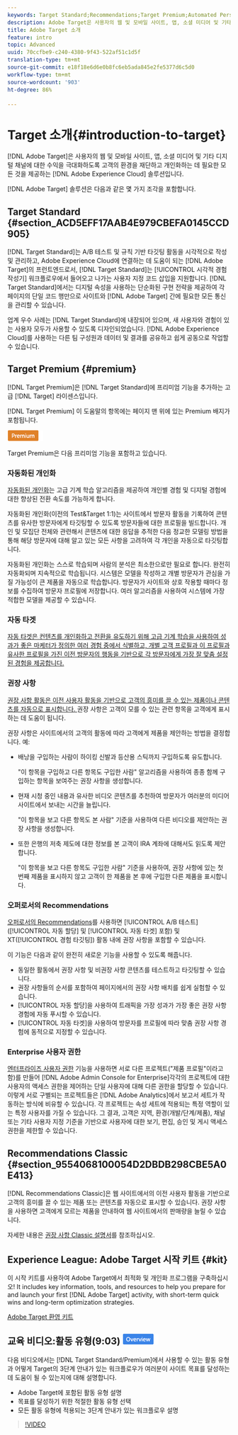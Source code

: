 ```yaml
---
keywords: Target Standard;Recommendations;Target Premium;Automated Personalization;auto-target;auto target;permissions;what is adobe target;
description: Adobe Target은 사용자의 웹 및 모바일 사이트, 앱, 소셜 미디어 및 기타 디지털 채널에 대한 수익을 극대화하도록 고객의 환경을 재단하고 개인화하는 데 필요한 모든 것을 제공하는 Adobe Experience Cloud 솔루션입니다.
title: Adobe Target 소개
feature: intro
topic: Advanced
uuid: 70ccfbe9-c240-4380-9f43-522af51c1d5f
translation-type: tm+mt
source-git-commit: e18f18e6d6e0b8fc6eb5ada845e2fe5377d6c5d0
workflow-type: tm+mt
source-wordcount: '903'
ht-degree: 86%

---
```



# Target 소개{#introduction-to-target}

[!DNL Adobe Target]은 사용자의 웹 및 모바일 사이트, 앱, 소셜 미디어 및 기타 디지털 채널에 대한 수익을 극대화하도록 고객의 환경을 재단하고 개인화하는 데 필요한 모든 것을 제공하는 [!DNL Adobe Experience Cloud] 솔루션입니다.

[!DNL Adobe Target] 솔루션은 다음과 같은 몇 가지 조각을 포함합니다.

## Target Standard {#section_ACD5EFF17AAB4E979CBEFA0145CCD905}

[!DNL Target Standard]는 A/B 테스트 및 규칙 기반 타깃팅 활동을 시각적으로 작성 및 관리하고, Adobe Experience Cloud에 연결하는 데 도움이 되는 [!DNL Adobe Target]의 프런트엔드로서, [!DNL Target Standard]는 [!UICONTROL 시각적 경험 작성기] 워크플로우에서 들어오고 나가는 사용자 지정 코드 삽입을 지원합니다. [!DNL Target Standard]에서는 디지털 속성을 사용하는 단순화된 구현 전략을 제공하여 각 페이지의 단일 코드 행만으로 사이트와 [!DNL Adobe Target] 간에 필요한 모든 통신을 관리할 수 있습니다.

업계 우수 사례는 [!DNL Target Standard]에 내장되어 있으며, 새 사용자와 경험이 있는 사용자 모두가 사용할 수 있도록 디자인되었습니다. [!DNL Adobe Experience Cloud]를 사용하는 다른 팀 구성원과 데이터 및 결과를 공유하고 쉽게 공동으로 작업할 수 있습니다.

## Target Premium {#premium}

[!DNL Target Premium]은 [!DNL Target Standard]에 프리미엄 기능을 추가하는 고급 [!DNL Target] 라이센스입니다.

[!DNL Target Premium] 이 도움말의 항목에는 페이지 맨 위에 있는 Premium 배지가 포함됩니다.

![Premium 배지](/help/assets/premium.png)

Target Premium은 다음 프리미엄 기능을 포함하고 있습니다.

### 자동화된 개인화

[자동화된 개인화](../c-activities/t-automated-personalization/automated-personalization.md#task_8AAF837796D74CF893CA2F88BA1491C9)는 고급 기계 학습 알고리즘을 제공하여 개인별 경험 및 디지털 경험에 대한 향상된 전환 속도를 가능하게 합니다.

자동화된 개인화(이전의 Test&amp;Target 1:1)는 사이트에서 방문자 활동을 기록하여 콘텐츠를 유사한 방문자에게 타깃팅할 수 있도록 방문자들에 대한 프로필을 빌드합니다. 개인 및 모집단 전체와 관련해서 콘텐츠에 대한 응답을 추적한 다음 정교한 모델링 방법을 통해 해당 방문자에 대해 알고 있는 모든 사항을 고려하여 각 개인을 자동으로 타깃팅합니다.

자동화된 개인화는 스스로 학습되며 사람의 분석은 최소한으로만 필요로 합니다. 완전히 자동화되며 지속적으로 학습됩니다. 시스템은 모델을 작성하고 개별 방문자가 관심을 가질 가능성이 큰 제품을 자동으로 학습합니다. 방문자가 사이트와 상호 작용할 때마다 정보를 수집하여 방문자 프로필에 저장합니다. 여러 알고리즘을 사용하여 시스템에 가장 적합한 모델을 제공할 수 있습니다.

### 자동 타겟

[자동 타겟은 컨텐츠를 개인화하고 전환을 유도하기 위해 고급 기계 학습을 사용하여 성과가 좋은 마케터가 정의한 여러 경험 중에서 식별하고, 개별 고객 프로필과 이 프로필과 유사한 프로필을 가진 이전 방문자의 행동을 기반으로 각 방문자에게 가장 잘 맞춤 설정된 경험을 제공합니다.](/help/c-activities/auto-target/auto-target-to-optimize.md)

### 권장 사항

[권장 사항 활동은 이전 사용자 활동을 기반으로 고객의 흥미를 끌 수 있는 제품이나 콘텐츠를 자동으로 표시합니다. ](../c-recommendations/recommendations.md#concept_7556C8A4543942F2A77B13A29339C0C0) 권장 사항은 고객이 모를 수 있는 관련 항목을 고객에게 표시하는 데 도움이 됩니다.

권장 사항은 사이트에서의 고객의 활동에 따라 고객에게 제품을 제안하는 방법을 결정합니다. 예:

* 배낭을 구입하는 사람이 하이킹 신발과 등산용 스틱까지 구입하도록 유도합니다.

   &quot;이 항목을 구입하고 다른 항목도 구입한 사람&quot; 알고리즘을 사용하여 종종 함께 구입하는 항목을 보여주는 권장 사항을 생성합니다.

* 현재 시청 중인 내용과 유사한 비디오 콘텐츠를 추천하여 방문자가 여러분의 미디어 사이트에서 보내는 시간을 늘립니다.

   &quot;이 항목을 보고 다른 항목도 본 사람&quot; 기준을 사용하여 다른 비디오를 제안하는 권장 사항을 생성합니다.

* 또한 은행의 저축 제도에 대한 정보를 본 고객이 IRA 계좌에 대해서도 읽도록 제안합니다.

   &quot;이 항목을 보고 다른 항목도 구입한 사람&quot; 기준을 사용하여, 권장 사항에 있는 첫 번째 제품을 표시하지 않고 고객이 한 제품을 본 후에 구입한 다른 제품을 표시합니다.

### 오퍼로서의 Recommendations

[오퍼로서의 Recommendations](/help/c-recommendations/recommendations-as-an-offer.md)를 사용하면 [!UICONTROL A/B 테스트] ([!UICONTROL 자동 할당] 및 [!UICONTROL 자동 타겟] 포함) 및 XT([!UICONTROL 경험 타깃팅]) 활동 내에 권장 사항을 포함할 수 있습니다.

이 기능은 다음과 같이 완전히 새로운 기능을 사용할 수 있도록 해줍니다.

* 동일한 활동에서 권장 사항 및 비권장 사항 콘텐츠를 테스트하고 타깃팅할 수 있습니다.
* 권장 사항들의 순서를 포함하여 페이지에서의 권장 사항 배치를 쉽게 실험할 수 있습니다.
* [!UICONTROL 자동 할당]을 사용하여 트래픽을 가장 성과가 가장 좋은 권장 사항 경험에 자동 푸시할 수 있습니다.
* [!UICONTROL 자동 타겟]을 사용하여 방문자를 프로필에 따라 맞춤 권장 사항 경험에 동적으로 지정할 수 있습니다.

### Enterprise 사용자 권한

[엔터프라이즈 사용자 권한](../administrating-target/c-user-management/property-channel/property-channel.md#concept_E396B16FA2024ADBA27BC056138F9838) 기능을 사용하면 서로 다른 프로젝트(&quot;제품 프로필&quot;이라고 함)를 만들어 [!DNL Adobe Admin Console for Enterprise]각각의 프로젝트에 대한 사용자의 액세스 권한을 제어하는 단일 사용자에 대해 다른 권한을 할당할 수 있습니다. 이렇게 서로 구별되는 프로젝트들은 [!DNL Adobe Analytics]에서 보고서 세트가 작동하는 방식에 비유할 수 있습니다. 각 프로젝트는 속성 세트에 적용되는 특정 역할이 있는 특정 사용자를 가질 수 있습니다. 그 결과, 고객은 지역, 환경(개발/단계/제품), 채널 또는 기타 사용자 지정 기준을 기반으로 사용자에 대한 보기, 편집, 승인 및 게시 액세스 권한을 제한할 수 있습니다.

## Recommendations Classic {#section_9554068100054D2DBDB298CBE5A0E413}

[!DNL Recommendations Classic]은 웹 사이트에서의 이전 사용자 활동을 기반으로 고객의 흥미를 끌 수 있는 제품 또는 콘텐츠를 자동으로 표시할 수 있습니다. 권장 사항을 사용하면 고객에게 모르는 제품을 안내하여 웹 사이트에서의 판매량을 늘릴 수 있습니다.

자세한 내용은 [권장 사항 Classic 설명서](../assets/adobe-recommendations-classic.pdf)를 참조하십시오.

## Experience League: Adobe Target 시작 키트 {#kit}

이 시작 키트를 사용하여 Adobe Target에서 최적화 및 개인화 프로그램을 구축하십시오! It includes key information, tools, and resources to help you prepare for and launch your first [!DNL Adobe Target] activity, with short-term quick wins and long-term optimization strategies.

[Adobe Target 환영 키트](https://expleague.azureedge.net/pdf/Adobe-Target-Welcome-Kit.pdf)

## 교육 비디오:활동 유형(9:03) ![개요 배지](/help/assets/overview.png)

다음 비디오에서는 [!DNL Target Standard/Premium]에서 사용할 수 있는 활동 유형과 어떻게 Target의 3단계 안내가 있는 워크플로우가 여러분이 사이트 목표를 달성하는 데 도움이 될 수 있는지에 대해 설명합니다.

* Adobe Target에 포함된 활동 유형 설명
* 목표를 달성하기 위한 적절한 활동 유형 선택
* 모든 활동 유형에 적용되는 3단계 안내가 있는 워크플로우 설명

>[!VIDEO](https://video.tv.adobe.com/v/17386)
